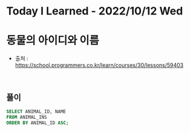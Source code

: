 # Today I Learned - 2022/10/12 Wed

# 동물의 아이디와 이름
- 출처 : https://school.programmers.co.kr/learn/courses/30/lessons/59403
<br>

## 풀이
```sql
SELECT ANIMAL_ID, NAME
FROM ANIMAL_INS
ORDER BY ANIMAL_ID ASC;
```
